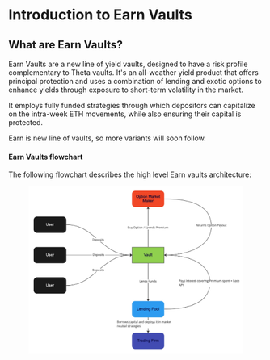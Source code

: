 # Introduction to Earn Vaults

## What are Earn Vaults?

Earn Vaults are a new line of yield vaults, designed to have a risk profile complementary to Theta vaults. It's an all-weather yield product that offers principal protection and uses a combination of lending and exotic options to enhance yields through exposure to short-term volatility in the market.

It employs fully funded strategies through which depositors can capitalize on the intra-week ETH movements, while also ensuring their capital is protected.&#x20;

Earn is new line of vaults, so more variants will soon follow.

#### Earn Vaults flowchart

The following flowchart describes the high level Earn vaults architecture:

<figure><img src="../../.gitbook/assets/image (15).png" alt=""><figcaption></figcaption></figure>
